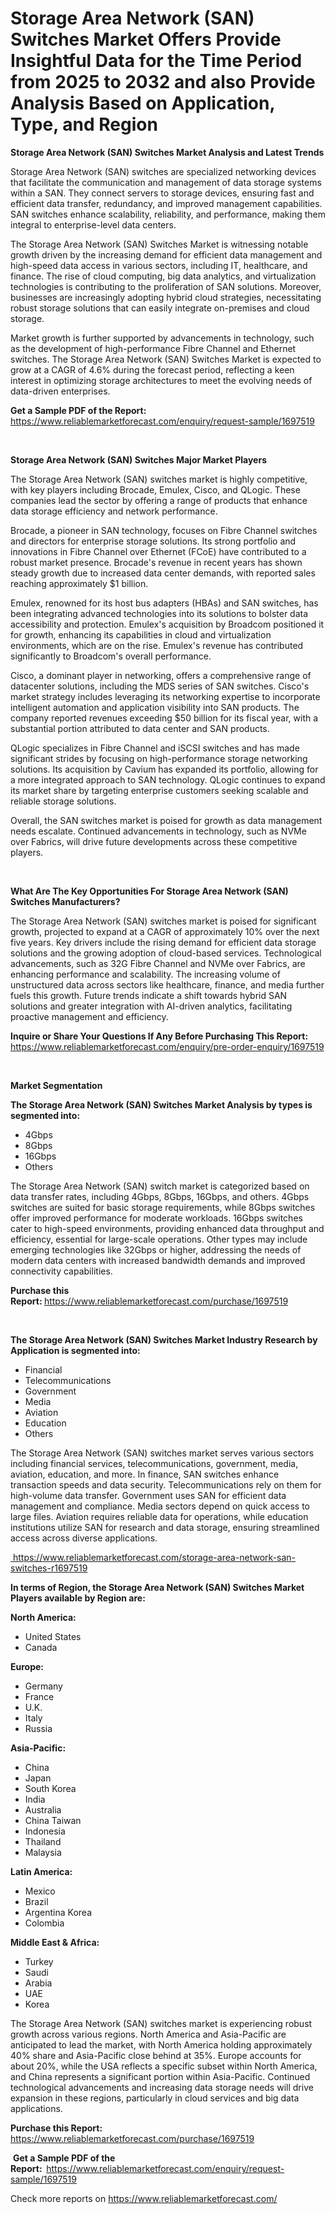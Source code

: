 <p><h1>Storage Area Network (SAN) Switches Market Offers Provide Insightful Data for the Time Period from 2025 to 2032 and also Provide Analysis Based on Application, Type, and Region</h1></p><p><strong>Storage Area Network (SAN) Switches Market Analysis and Latest Trends</strong></p>
<p><p>Storage Area Network (SAN) switches are specialized networking devices that facilitate the communication and management of data storage systems within a SAN. They connect servers to storage devices, ensuring fast and efficient data transfer, redundancy, and improved management capabilities. SAN switches enhance scalability, reliability, and performance, making them integral to enterprise-level data centers.</p><p>The Storage Area Network (SAN) Switches Market is witnessing notable growth driven by the increasing demand for efficient data management and high-speed data access in various sectors, including IT, healthcare, and finance. The rise of cloud computing, big data analytics, and virtualization technologies is contributing to the proliferation of SAN solutions. Moreover, businesses are increasingly adopting hybrid cloud strategies, necessitating robust storage solutions that can easily integrate on-premises and cloud storage.</p><p>Market growth is further supported by advancements in technology, such as the development of high-performance Fibre Channel and Ethernet switches. The Storage Area Network (SAN) Switches Market is expected to grow at a CAGR of 4.6% during the forecast period, reflecting a keen interest in optimizing storage architectures to meet the evolving needs of data-driven enterprises.</p></p>
<p><strong>Get a Sample PDF of the Report:&nbsp;</strong> <a href="https://www.reliablemarketforecast.com/enquiry/request-sample/1697519?utm_campaign=2753&utm_medium=2&utm_source=Github&utm_content=ia&utm_term=24032025&utm_id=storage-area-network-san-switches">https://www.reliablemarketforecast.com/enquiry/request-sample/1697519</a></p>
<p>&nbsp;</p>
<p><strong>Storage Area Network (SAN) Switches Major Market Players</strong></p>
<p><p>The Storage Area Network (SAN) switches market is highly competitive, with key players including Brocade, Emulex, Cisco, and QLogic. These companies lead the sector by offering a range of products that enhance data storage efficiency and network performance.</p><p>Brocade, a pioneer in SAN technology, focuses on Fibre Channel switches and directors for enterprise storage solutions. Its strong portfolio and innovations in Fibre Channel over Ethernet (FCoE) have contributed to a robust market presence. Brocade's revenue in recent years has shown steady growth due to increased data center demands, with reported sales reaching approximately $1 billion.</p><p>Emulex, renowned for its host bus adapters (HBAs) and SAN switches, has been integrating advanced technologies into its solutions to bolster data accessibility and protection. Emulex's acquisition by Broadcom positioned it for growth, enhancing its capabilities in cloud and virtualization environments, which are on the rise. Emulex's revenue has contributed significantly to Broadcom's overall performance.</p><p>Cisco, a dominant player in networking, offers a comprehensive range of datacenter solutions, including the MDS series of SAN switches. Cisco's market strategy includes leveraging its networking expertise to incorporate intelligent automation and application visibility into SAN products. The company reported revenues exceeding $50 billion for its fiscal year, with a substantial portion attributed to data center and SAN products.</p><p>QLogic specializes in Fibre Channel and iSCSI switches and has made significant strides by focusing on high-performance storage networking solutions. Its acquisition by Cavium has expanded its portfolio, allowing for a more integrated approach to SAN technology. QLogic continues to expand its market share by targeting enterprise customers seeking scalable and reliable storage solutions.</p><p>Overall, the SAN switches market is poised for growth as data management needs escalate. Continued advancements in technology, such as NVMe over Fabrics, will drive future developments across these competitive players.</p></p>
<p>&nbsp;</p>
<p><strong>What Are The Key Opportunities For Storage Area Network (SAN) Switches Manufacturers?</strong></p>
<p><p>The Storage Area Network (SAN) switches market is poised for significant growth, projected to expand at a CAGR of approximately 10% over the next five years. Key drivers include the rising demand for efficient data storage solutions and the growing adoption of cloud-based services. Technological advancements, such as 32G Fibre Channel and NVMe over Fabrics, are enhancing performance and scalability. The increasing volume of unstructured data across sectors like healthcare, finance, and media further fuels this growth. Future trends indicate a shift towards hybrid SAN solutions and greater integration with AI-driven analytics, facilitating proactive management and efficiency.</p></p>
<p><strong>Inquire or Share Your Questions If Any Before Purchasing This Report:</strong> <a href="https://www.reliablemarketforecast.com/enquiry/pre-order-enquiry/1697519?utm_campaign=2753&utm_medium=2&utm_source=Github&utm_content=ia&utm_term=24032025&utm_id=storage-area-network-san-switches">https://www.reliablemarketforecast.com/enquiry/pre-order-enquiry/1697519</a></p>
<p>&nbsp;</p>
<p><strong>Market Segmentation</strong></p>
<p><strong>The Storage Area Network (SAN) Switches Market Analysis by types is segmented into:</strong></p>
<p><ul><li>4Gbps</li><li>8Gbps</li><li>16Gbps</li><li>Others</li></ul></p>
<p><p>The Storage Area Network (SAN) switch market is categorized based on data transfer rates, including 4Gbps, 8Gbps, 16Gbps, and others. 4Gbps switches are suited for basic storage requirements, while 8Gbps switches offer improved performance for moderate workloads. 16Gbps switches cater to high-speed environments, providing enhanced data throughput and efficiency, essential for large-scale operations. Other types may include emerging technologies like 32Gbps or higher, addressing the needs of modern data centers with increased bandwidth demands and improved connectivity capabilities.</p></p>
<p><strong>Purchase this Report:&nbsp;</strong><a href="https://www.reliablemarketforecast.com/purchase/1697519?utm_campaign=2753&utm_medium=2&utm_source=Github&utm_content=ia&utm_term=24032025&utm_id=storage-area-network-san-switches">https://www.reliablemarketforecast.com/purchase/1697519</a></p>
<p>&nbsp;</p>
<p><strong>The Storage Area Network (SAN) Switches Market Industry Research by Application is segmented into:</strong></p>
<p><ul><li>Financial</li><li>Telecommunications</li><li>Government</li><li>Media</li><li>Aviation</li><li>Education</li><li>Others</li></ul></p>
<p><p>The Storage Area Network (SAN) switches market serves various sectors including financial services, telecommunications, government, media, aviation, education, and more. In finance, SAN switches enhance transaction speeds and data security. Telecommunications rely on them for high-volume data transfer. Government uses SAN for efficient data management and compliance. Media sectors depend on quick access to large files. Aviation requires reliable data for operations, while education institutions utilize SAN for research and data storage, ensuring streamlined access across diverse applications.</p></p>
<p><a href="https://www.reliablemarketforecast.com/storage-area-network-san-switches-r1697519?utm_campaign=2753&utm_medium=2&utm_source=Github&utm_content=ia&utm_term=24032025&utm_id=storage-area-network-san-switches">&nbsp;https://www.reliablemarketforecast.com/storage-area-network-san-switches-r1697519</a></p>
<p><strong>In terms of Region, the Storage Area Network (SAN) Switches Market Players available by Region are:</strong></p>
<p>
    <p> <strong> North America: </strong>
        <ul>
            <li>United States</li>
            <li>Canada</li>
        </ul>
        </p> 
    <p> <strong> Europe: </strong>
        <ul>
            <li>Germany</li>
            <li>France</li>
            <li>U.K.</li>
            <li>Italy</li>
            <li>Russia</li>
        </ul>
        </p> 
    <p> <strong> Asia-Pacific: </strong>
        <ul>
            <li>China</li>
            <li>Japan</li>
            <li>South Korea</li>
            <li>India</li>
            <li>Australia</li>
            <li>China Taiwan</li>
            <li>Indonesia</li>
            <li>Thailand</li>
            <li>Malaysia</li>
        </ul>
        </p> 
    <p> <strong> Latin America: </strong>
        <ul>
            <li>Mexico</li>
            <li>Brazil</li>
            <li>Argentina Korea</li>
            <li>Colombia</li>
        </ul>
        </p> 
    <p> <strong> Middle East & Africa: </strong>
        <ul>
            <li>Turkey</li>
            <li>Saudi</li>
            <li>Arabia</li>
            <li>UAE</li>
            <li>Korea</li>
        </ul>
    </p>
    </p>
<p><p>The Storage Area Network (SAN) switches market is experiencing robust growth across various regions. North America and Asia-Pacific are anticipated to lead the market, with North America holding approximately 40% share and Asia-Pacific close behind at 35%. Europe accounts for about 20%, while the USA reflects a specific subset within North America, and China represents a significant portion within Asia-Pacific. Continued technological advancements and increasing data storage needs will drive expansion in these regions, particularly in cloud services and big data applications.</p></p>
<p><strong>Purchase this Report: </strong><a href="https://www.reliablemarketforecast.com/purchase/1697519?utm_campaign=2753&utm_medium=2&utm_source=Github&utm_content=ia&utm_term=24032025&utm_id=storage-area-network-san-switches">https://www.reliablemarketforecast.com/purchase/1697519</a></p>
<p>&nbsp;<strong>Get a Sample PDF of the Report:&nbsp;&nbsp;</strong><a href="https://www.reliablemarketforecast.com/enquiry/request-sample/1697519?utm_campaign=2753&utm_medium=2&utm_source=Github&utm_content=ia&utm_term=24032025&utm_id=storage-area-network-san-switches">https://www.reliablemarketforecast.com/enquiry/request-sample/1697519</a></p>
<p><strong></strong></p>
<p>Check more reports on <a href="https://www.reliablemarketforecast.com/?utm_campaign=2753&utm_medium=2&utm_source=Github&utm_content=ia&utm_term=24032025&utm_id=storage-area-network-san-switches">https://www.reliablemarketforecast.com/</a></p>